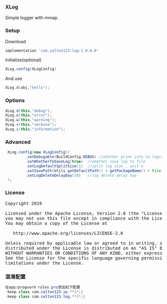 ### XLog
Simple logger with mmap.

### Setup

Download
```groovy
implementation 'com.salton123:log:1.0.0.0'
```

Initialize(optional)
```java
XLog.config(XLogConfig)
```
And use
```java
XLog.d(obj,"hello");
```

### Options
```java
XLog.d(this,"debug");
XLog.e(this,"error");
XLog.w(this,"warning");
XLog.v(this,"verbose");
XLog.i(this,"information");
```

### Advanced
```java
 XLog.config(new XLogConfig()
         .setDebugable(BuildConfig.DEBUG) //whether print info to logcat
         .setWhetherToSaveLog(true)  //whether save log to file
         .setLogDefaultSplitSize(1)  //split log size , unit m
         .setSavePath(Utils.getDefaultPath() + getPackageName() + File.separator) //log save path
         .setLogDeleteDelayDay(10)   //log delete delay day
 );
```
### License
<pre>
Copyright 2019

Licensed under the Apache License, Version 2.0 (the "License");
you may not use this file except in compliance with the License.
You may obtain a copy of the License at

   http://www.apache.org/licenses/LICENSE-2.0

Unless required by applicable law or agreed to in writing, software
distributed under the License is distributed on an "AS IS" BASIS,
WITHOUT WARRANTIES OR CONDITIONS OF ANY KIND, either express or implied.
See the License for the specific language governing permissions and
limitations under the License.
</pre>

### 混淆配置
```java
在app/proguard-rules.pro添加如下配置
-keep class com.salton123.io.**{*;}
-keep class com.salton123.log.**{*;}
```